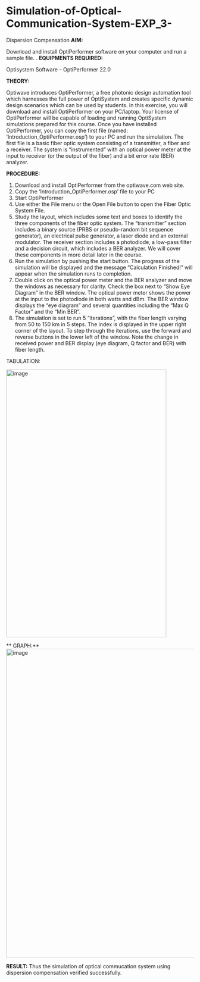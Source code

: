# Simulation-of-Optical-Communication-System-EXP_3-
Dispersion Compensation
**AIM:**

Download and install OptiPerformer software on your computer and run a sample file. 
. 
**EQUIPMENTS REQUIRED:**

 Optisystem Software – OptiPerformer 22.0 
 
**THEORY:**

Optiwave introduces OptiPerformer, a free photonic design automation tool which harnesses the full power of OptiSystem and creates specific dynamic design scenarios which can be used by students. 
In this exercise, you will download and install OptiPerformer on your PC/laptop. Your license of OptiPerformer will be capable of loading and running OptiSystem simulations prepared for this course. 
	Once 	you 	have 	installed 	OptiPerformer, 	you 	can 	copy 	the 	first 	file 	(named: 
‘Introduction_OptiPerformer.osp’) to your PC and run the simulation. The first file is a basic fiber optic system consisting of a transmitter, a fiber and a receiver. The system is “instrumented” with an optical power meter at the input to receiver (or the output of the fiber) and a bit error rate (BER) analyzer. 
 
**PROCEDURE:**

1.	Download and install OptiPerformer from the optiwave.com web site. 
2.	Copy the ‘Introduction_OptiPerformer.osp’ file to your PC 
3.	Start OptiPerformer 
4.	Use either the File menu or the Open File button to open the Fiber Optic System File. 
5.	Study the layout, which includes some text and boxes to identify the three components of the fiber optic system. The “transmitter” section includes a binary source (PRBS or pseudo-random bit sequence generator), an electrical pulse generator, a laser diode and an external modulator. The receiver section includes a photodiode, a low-pass filter and a decision circuit, which includes a BER analyzer. We will cover these components in more detail later in the course. 
6.	Run the simulation by pushing the start button. The progress of the simulation will be displayed and the message “Calculation Finished!” will appear when the simulation runs to completion. 
7.	Double click on the optical power meter and the BER analyzer and move the windows as necessary for clarity. Check the box next to “Show Eye Diagram” in the BER window. The optical power meter shows the power at the input to the photodiode in both watts and dBm. The BER 
window displays the “eye diagram” and several quantities including the “Max Q Factor” and the “Min BER”. 
8.	The simulation is set to run 5 “iterations”, with the fiber length varying from 50 to 150 km in 5 steps. The index is displayed in the upper right corner of the layout. To step through the iterations, use the forward and reverse buttons in the lower left of the window. Note the change in received power and BER display (eye diagram, Q factor and BER) with fiber length. 

 TABULATION:

 <img width="430" height="720" alt="image" src="https://github.com/user-attachments/assets/16ca2995-fd8e-419a-9986-6b8046528c5c" />

** GRAPH:**
<img width="543" height="831" alt="image" src="https://github.com/user-attachments/assets/51ce0773-d8c5-45c9-8365-dfcd7957e1b6" />

**RESULT:**
Thus the simulation of optical commucation system using dispersion compensation verified successfully.
